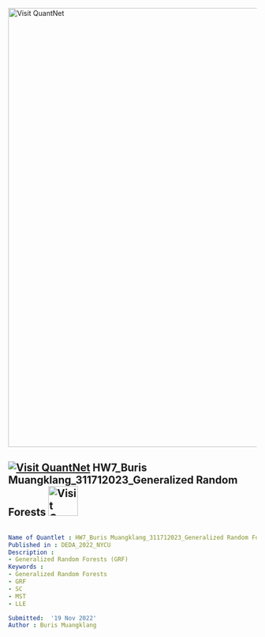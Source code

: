[<img src="https://github.com/QuantLet/Styleguide-and-FAQ/blob/master/pictures/banner.png" width="888" alt="Visit QuantNet">](http://quantlet.de/)

## [<img src="https://github.com/QuantLet/Styleguide-and-FAQ/blob/master/pictures/qloqo.png" alt="Visit QuantNet">](http://quantlet.de/) **HW7_Buris Muangklang_311712023_Generalized Random Forests** [<img src="https://github.com/QuantLet/Styleguide-and-FAQ/blob/master/pictures/QN2.png" width="60" alt="Visit QuantNet 2.0">](http://quantlet.de/)

```yaml

Name of Quantlet : HW7_Buris Muangklang_311712023_Generalized Random Forests
Published in : DEDA_2022_NYCU
Description :
- Generalized Random Forests (GRF)
Keywords :
- Generalized Random Forests
- GRF
- SC
- MST
- LLE

Submitted:  '19 Nov 2022'
Author : Buris Muangklang

```